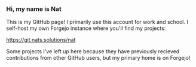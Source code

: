### Hi, my name is Nat

This is my GitHub page! I primarily use this account for work and school. I self-host my own Forgejo instance where you'll find my projects:

<https://git.nats.solutions/nat>

Some projects I've left up here because they have previously recieved contributions from other GitHub users, but my primary home is on Forgejo!

<!--
**natjms/natjms** is a ✨ _special_ ✨ repository because its `README.md` (this file) appears on your GitHub profile.

Here are some ideas to get you started:

- 🔭 I’m currently working on ...
- 🌱 I’m currently learning ...
- 👯 I’m looking to collaborate on ...
- 🤔 I’m looking for help with ...
- 💬 Ask me about ...
- 📫 How to reach me: ...
- 😄 Pronouns: ...
- ⚡ Fun fact: ...
-->

